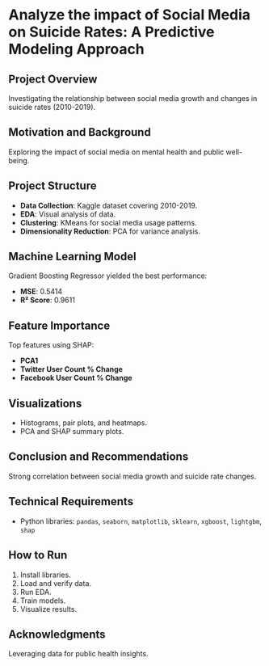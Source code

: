 # Analyze the impact of Social Media on Suicide Rates: A Predictive Modeling Approach

## Project Overview
Investigating the relationship between social media growth and changes in suicide rates (2010-2019).

## Motivation and Background
Exploring the impact of social media on mental health and public well-being.

## Project Structure
- **Data Collection**: Kaggle dataset covering 2010-2019.
- **EDA**: Visual analysis of data.
- **Clustering**: KMeans for social media usage patterns.
- **Dimensionality Reduction**: PCA for variance analysis.

## Machine Learning Model
Gradient Boosting Regressor yielded the best performance:
- **MSE**: 0.5414
- **R² Score**: 0.9611

## Feature Importance
Top features using SHAP:
- **PCA1**
- **Twitter User Count % Change**
- **Facebook User Count % Change**

## Visualizations
- Histograms, pair plots, and heatmaps.
- PCA and SHAP summary plots.

## Conclusion and Recommendations
Strong correlation between social media growth and suicide rate changes.

## Technical Requirements
- Python libraries: `pandas`, `seaborn`, `matplotlib`, `sklearn`, `xgboost`, `lightgbm`, `shap`

## How to Run
1. Install libraries.
2. Load and verify data.
3. Run EDA.
4. Train models.
5. Visualize results.

## Acknowledgments
Leveraging data for public health insights.
